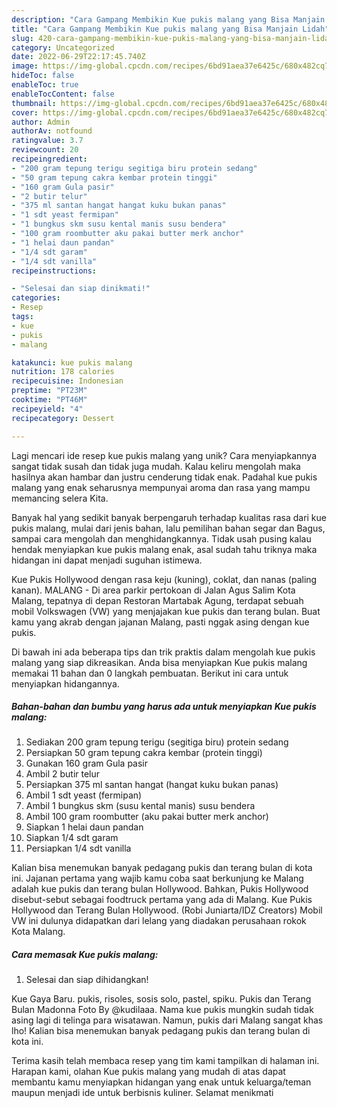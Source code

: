 ```yaml
---
description: "Cara Gampang Membikin Kue pukis malang yang Bisa Manjain Lidah"
title: "Cara Gampang Membikin Kue pukis malang yang Bisa Manjain Lidah"
slug: 420-cara-gampang-membikin-kue-pukis-malang-yang-bisa-manjain-lidah
category: Uncategorized
date: 2022-06-29T22:17:45.740Z
image: https://img-global.cpcdn.com/recipes/6bd91aea37e6425c/680x482cq70/kue-pukis-malang-foto-resep-utama.jpg
hideToc: false
enableToc: true
enableTocContent: false
thumbnail: https://img-global.cpcdn.com/recipes/6bd91aea37e6425c/680x482cq70/kue-pukis-malang-foto-resep-utama.jpg
cover: https://img-global.cpcdn.com/recipes/6bd91aea37e6425c/680x482cq70/kue-pukis-malang-foto-resep-utama.jpg
author: Admin
authorAv: notfound
ratingvalue: 3.7
reviewcount: 20
recipeingredient:
- "200 gram tepung terigu segitiga biru protein sedang"
- "50 gram tepung cakra kembar protein tinggi"
- "160 gram Gula pasir"
- "2 butir telur"
- "375 ml santan hangat hangat kuku bukan panas"
- "1 sdt yeast fermipan"
- "1 bungkus skm susu kental manis susu bendera"
- "100 gram roombutter aku pakai butter merk anchor"
- "1 helai daun pandan"
- "1/4 sdt garam"
- "1/4 sdt vanilla"
recipeinstructions:

- "Selesai dan siap dinikmati!"
categories:
- Resep
tags:
- kue
- pukis
- malang

katakunci: kue pukis malang 
nutrition: 178 calories
recipecuisine: Indonesian
preptime: "PT23M"
cooktime: "PT46M"
recipeyield: "4"
recipecategory: Dessert

---
```





Lagi mencari ide resep kue pukis malang yang unik? Cara menyiapkannya sangat tidak susah dan tidak juga mudah. Kalau keliru mengolah maka hasilnya akan hambar dan justru cenderung tidak enak. Padahal kue pukis malang yang enak seharusnya mempunyai aroma dan rasa yang mampu memancing selera Kita.





Banyak hal yang sedikit banyak berpengaruh terhadap kualitas rasa dari kue pukis malang, mulai dari jenis bahan, lalu pemilihan bahan segar dan Bagus, sampai cara mengolah dan menghidangkannya. Tidak usah pusing kalau hendak menyiapkan kue pukis malang enak,      asal sudah tahu triknya maka hidangan ini dapat menjadi suguhan istimewa.














Kue Pukis Hollywood dengan rasa keju (kuning), coklat, dan nanas (paling kanan). MALANG - Di area parkir pertokoan di Jalan Agus Salim Kota Malang, tepatnya di depan Restoran Martabak Agung, terdapat sebuah mobil Volkswagen (VW) yang menjajakan kue pukis dan terang bulan. Buat kamu yang akrab dengan jajanan Malang, pasti nggak asing dengan kue pukis.






Di bawah ini ada beberapa tips dan trik praktis dalam mengolah kue pukis malang yang siap dikreasikan. Anda bisa menyiapkan Kue pukis malang memakai 11 bahan dan 0 langkah pembuatan. Berikut ini cara untuk menyiapkan hidangannya.

<!--inarticleads1-->

##### Bahan-bahan dan bumbu yang harus ada untuk menyiapkan Kue pukis malang:

1. Sediakan 200 gram tepung terigu (segitiga biru) protein sedang
1. Persiapkan 50 gram tepung cakra kembar (protein tinggi)
1. Gunakan 160 gram Gula pasir
1. Ambil 2 butir telur
1. Persiapkan 375 ml santan hangat (hangat kuku bukan panas)
1. Ambil 1 sdt yeast (fermipan)
1. Ambil 1 bungkus skm (susu kental manis) susu bendera
1. Ambil 100 gram roombutter (aku pakai butter merk anchor)
1. Siapkan 1 helai daun pandan
1. Siapkan 1/4 sdt garam
1. Persiapkan 1/4 sdt vanilla


Kalian bisa menemukan banyak pedagang pukis dan terang bulan di kota ini. Jajanan pertama yang wajib kamu coba saat berkunjung ke Malang adalah kue pukis dan terang bulan Hollywood. Bahkan, Pukis Hollywood disebut-sebut sebagai foodtruck pertama yang ada di Malang. Kue Pukis Hollywood dan Terang Bulan Hollywood. (Robi Juniarta/IDZ Creators) Mobil VW ini dulunya didapatkan dari lelang yang diadakan perusahaan rokok Kota Malang. 

<!--inarticleads2-->

##### Cara memasak Kue pukis malang:


1. Selesai dan siap dihidangkan!

Kue Gaya Baru. pukis, risoles, sosis solo, pastel, spiku. Pukis dan Terang Bulan Madonna Foto By @kudilaaa. Nama kue pukis mungkin sudah tidak asing lagi di telinga para wisatawan. Namun, pukis dari Malang sangat khas lho! Kalian bisa menemukan banyak pedagang pukis dan terang bulan di kota ini. 

Terima kasih telah membaca resep yang tim kami tampilkan di halaman ini. Harapan kami, olahan Kue pukis malang yang mudah di atas dapat membantu kamu menyiapkan hidangan yang enak untuk keluarga/teman maupun menjadi ide untuk berbisnis kuliner. Selamat menikmati
